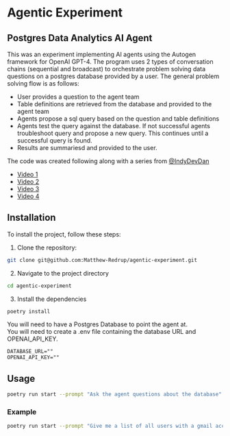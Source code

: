 # Agentic Experiment

## Postgres Data Analytics AI Agent

This was an experiment implementing AI agents using the Autogen framework for OpenAI GPT-4. The program uses 2 types of conversation chains (sequential and broadcast) to orchestrate problem solving data questions on a postgres database provided by a user. The general problem solving flow is as follows:
- User provides a question to the agent team
- Table definitions are retrieved from the database and provided to the agent team
- Agents propose a sql query based on the question and table definitions
- Agents test the query against the database. If not successful agents troubleshoot query and propose a new query. This continues until a successful query is found.
- Results are summariesd and provided to the user.

The code was created following along with a series from [@IndyDevDan](https://www.youtube.com/@indydevdan)

- [Video 1](https://www.youtube.com/watch?v=jmDMusirPKA)
- [Video 2](https://www.youtube.com/watch?v=JjVvYDPVrAQ) 
- [Video 3](https://www.youtube.com/watch?v=4o8tymMQ5GM)
- [Video 4](https://www.youtube.com/watch?v=CKo-czvxFkY)

## Installation
To install the project, follow these steps:
1. Clone the repository:
```bash
git clone git@github.com:Matthew-Redrup/agentic-experiment.git
```
2. Navigate to the project directory
```bash
cd agentic-experiment
```
3. Install the dependencies
```bash
poetry install
```
You will need to have a Postgres Database to point the agent at.  
You will need to create a .env file containing the database URL and OPENAI_API_KEY.

```
DATABASE_URL=""
OPENAI_API_KEY=""
```

## Usage
```bash
poetry run start --prompt "Ask the agent questions about the database"
```

### Example
```bash
poetry run start --prompt "Give me a list of all users with a gmail account"
```